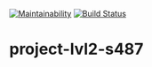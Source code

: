 [![Maintainability](https://api.codeclimate.com/v1/badges/724899651b534d275ddb/maintainability)](https://codeclimate.com/github/BiscuitDream/project-lvl2-s487/maintainability)
[![Build Status](https://travis-ci.org/BiscuitDream/project-lvl2-s487.svg?branch=master)](https://travis-ci.org/BiscuitDream/project-lvl2-s487)

# project-lvl2-s487
